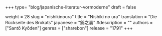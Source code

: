 +++
type= "blog/japanische-literatur-vormoderne"
draft = false

weight = 28
slug = "nishikinoura"
title = "Nishiki no ura"
translation = "Die Rückseite des Brokats"
japanese = "錦之裏"
#description = ""
authors = ["Santō Kyōden"]
genres = ["sharebon"]
release = "1791"
+++

